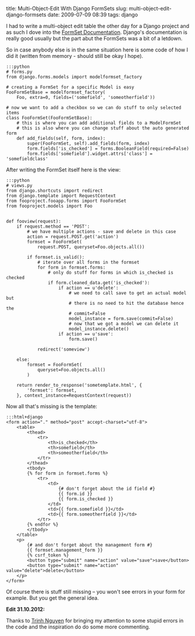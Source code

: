 title: Multi-Object-Edit With Django FormSets
slug: multi-object-edit-django-formsets
date: 2009-07-09 08:39
tags: django

I had to write a multi-object edit table the other day for a Django project and as such I dove into the [FormSet Documentation](http://docs.djangoproject.com/en/dev/topics/forms/formsets/). Django's documentation is really good usually but the part abut the FormSets was a bit of a letdown.

So in case anybody else is in the same situation here is some code of how I did it (written from memory - should still be okay I hope).


	:::python
	# forms.py
	from django.forms.models import modelformset_factory

	# creating a FormSet for a specific Model is easy
	FooFormSetBase = modelformset_factory(
		Foo, extra=0, fields=('somefield', 'someotherfield'))

	# now we want to add a checkbox so we can do stuff to only selected items
	class FooFormSet(FooFormSetBase):
		# this is where you can add additional fields to a ModelFormSet
		# this is also where you can change stuff about the auto generated form
		def add_fields(self, form, index):
			super(FooFormSet, self).add_fields(form, index)
			form.fields['is_checked'] = forms.BooleanField(required=False)
			form.fields['somefield'].widget.attrs['class'] = 'somefieldclass'

After writing the FormSet itself here is the view:

	:::python
	# views.py
	from django.shortcuts import redirect
	from django.template import RequestContext
	from fooproject.fooapp.forms import FooFormSet
	from fooproject.models import Foo


	def fooview(request):
		if request.method == 'POST':
			# we have multiple actions - save and delete in this case
			action = request.POST.get('action')
			formset = FooFormSet(
				request.POST, queryset=Foo.objects.all())

			if formset.is_valid():
				# iterate over all forms in the formset
				for form in formset.forms:
					# only do stuff for forms in which is_checked is checked
					if form.cleaned_data.get('is_checked'):
						if action == u'delete':
							# we need to call save to get an actual model but
							# there is no need to hit the database hence the
							# commit=False
							model_instance = form.save(commit=False)
							# now that we got a model we can delete it
							model_instance.delete()
						if action == u'save':
							form.save()

				redirect('someview')

		else:
			formset = FooFormSet(
				queryset=Foo.objects.all()
			)

		return render_to_response('sometemplate.html', {
			'formset': formset,
		}, context_instance=RequestContext(request))

Now all that's missing is the template:

	:::html+django
	<form action="." method="post" accept-charset="utf-8">
		<table>
			<thead>
				<tr>
					<th>is_checked</th>
					<th>somefield</th>
					<th>someotherfield</th>
				</tr>
			</thead>
			<tbody>
			{% for form in formset.forms %}
				<tr>
					<td>
						{# don't forget about the id field #}
						{{ form.id }}
						{{ form.is_checked }}
					</td>
					<td>{{ form.somefield }}</td>
					<td>{{ form.someotherfield }}</td>
				</tr>
			{% endfor %}
			</tbody>
		</table>
		<p>
			{# and don't forget about the management form #}
			{{ formset.management_form }}
			{% csrf_token %}
			<button type="submit" name="action" value="save">save</button>
			<button type="submit" name="action" value="delete">delete</button>
		</p>
	</form>

Of course there is stuff still missing – you won't see errors in your form for example. But you get the general idea.


**Edit 31.10.2012:**

Thanks to [Trinh Nguyen](https://twitter.com/dangtrinhnt) for bringing my attention to some stupid errors in the code and the inspiration do do some more commenting.

